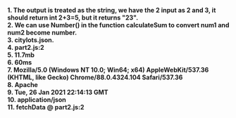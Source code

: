 
**1. The output is treated as the string, we have the 2 input as 2 and 3, it should return int 2+3=5, but it returns "23".**\
**2. We can use Number() in the function calculateSum to convert num1 and num2 become number.**\
**3. citylots.json.**\
**4. part2.js:2**\
**5. 11.7mb**\
**6. 60ms**\
**7. Mozilla/5.0 (Windows NT 10.0; Win64; x64) AppleWebKit/537.36 (KHTML, like Gecko) Chrome/88.0.4324.104 Safari/537.36**\
**8. Apache**\
**9. Tue, 26 Jan 2021 22:14:13 GMT**\
**10. application/json**\
**11. fetchData @ part2.js:2**
